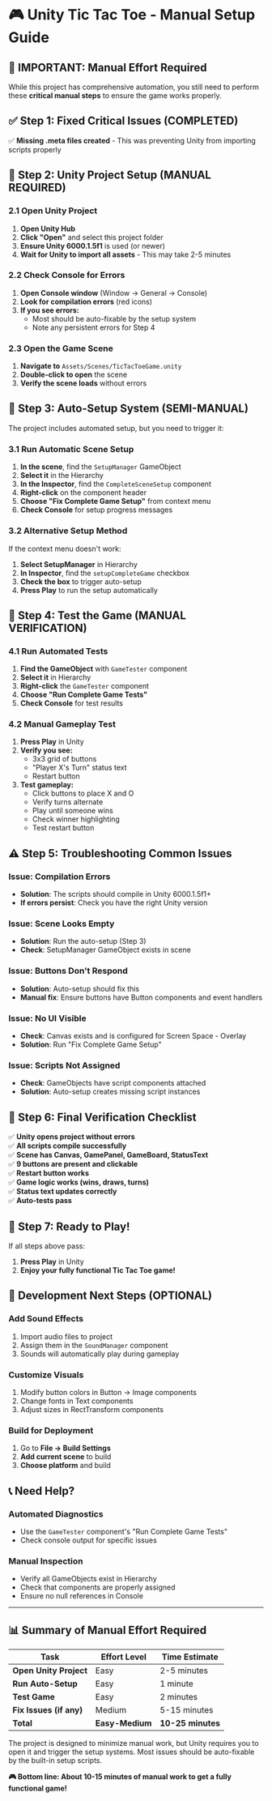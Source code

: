 # 🎮 Unity Tic Tac Toe - Manual Setup Guide

## 🚨 **IMPORTANT: Manual Effort Required**

While this project has comprehensive automation, you still need to perform these **critical manual steps** to ensure the game works properly.

## ✅ **Step 1: Fixed Critical Issues (COMPLETED)**

✅ **Missing .meta files created** - This was preventing Unity from importing scripts properly

## 🎯 **Step 2: Unity Project Setup (MANUAL REQUIRED)**

### **2.1 Open Unity Project**
1. **Open Unity Hub**
2. **Click "Open"** and select this project folder
3. **Ensure Unity 6000.1.5f1** is used (or newer)
4. **Wait for Unity to import all assets** - This may take 2-5 minutes

### **2.2 Check Console for Errors**
1. **Open Console window** (Window → General → Console)
2. **Look for compilation errors** (red icons)
3. **If you see errors:**
   - Most should be auto-fixable by the setup system
   - Note any persistent errors for Step 4

### **2.3 Open the Game Scene**
1. **Navigate to** `Assets/Scenes/TicTacToeGame.unity`
2. **Double-click to open** the scene
3. **Verify the scene loads** without errors

## 🔧 **Step 3: Auto-Setup System (SEMI-MANUAL)**

The project includes automated setup, but you need to trigger it:

### **3.1 Run Automatic Scene Setup**
1. **In the scene**, find the `SetupManager` GameObject
2. **Select it** in the Hierarchy
3. **In the Inspector**, find the `CompleteSceneSetup` component
4. **Right-click** on the component header
5. **Choose "Fix Complete Game Setup"** from context menu
6. **Check Console** for setup progress messages

### **3.2 Alternative Setup Method**
If the context menu doesn't work:
1. **Select SetupManager** in Hierarchy
2. **In Inspector**, find the `setupCompleteGame` checkbox
3. **Check the box** to trigger auto-setup
4. **Press Play** to run the setup automatically

## 🧪 **Step 4: Test the Game (MANUAL VERIFICATION)**

### **4.1 Run Automated Tests**
1. **Find the GameObject** with `GameTester` component
2. **Select it** in Hierarchy  
3. **Right-click** the `GameTester` component
4. **Choose "Run Complete Game Tests"**
5. **Check Console** for test results

### **4.2 Manual Gameplay Test**
1. **Press Play** in Unity
2. **Verify you see:**
   - 3x3 grid of buttons
   - "Player X's Turn" status text
   - Restart button
3. **Test gameplay:**
   - Click buttons to place X and O
   - Verify turns alternate
   - Play until someone wins
   - Check winner highlighting
   - Test restart button

## ⚠️ **Step 5: Troubleshooting Common Issues**

### **Issue: Compilation Errors**
- **Solution**: The scripts should compile in Unity 6000.1.5f1+
- **If errors persist**: Check you have the right Unity version

### **Issue: Scene Looks Empty**
- **Solution**: Run the auto-setup (Step 3)
- **Check**: SetupManager GameObject exists in scene

### **Issue: Buttons Don't Respond**
- **Solution**: Auto-setup should fix this
- **Manual fix**: Ensure buttons have Button components and event handlers

### **Issue: No UI Visible**
- **Check**: Canvas exists and is configured for Screen Space - Overlay
- **Solution**: Run "Fix Complete Game Setup"

### **Issue: Scripts Not Assigned**
- **Check**: GameObjects have script components attached
- **Solution**: Auto-setup creates missing script instances

## 🎯 **Step 6: Final Verification Checklist**

✅ **Unity opens project without errors**  
✅ **All scripts compile successfully**  
✅ **Scene has Canvas, GamePanel, GameBoard, StatusText**  
✅ **9 buttons are present and clickable**  
✅ **Restart button works**  
✅ **Game logic works (wins, draws, turns)**  
✅ **Status text updates correctly**  
✅ **Auto-tests pass**  

## 🚀 **Step 7: Ready to Play!**

If all steps above pass:
1. **Press Play** in Unity
2. **Enjoy your fully functional Tic Tac Toe game!**

## 🔧 **Development Next Steps (OPTIONAL)**

### **Add Sound Effects**
1. Import audio files to project
2. Assign them in the `SoundManager` component
3. Sounds will automatically play during gameplay

### **Customize Visuals**
1. Modify button colors in Button → Image components
2. Change fonts in Text components
3. Adjust sizes in RectTransform components

### **Build for Deployment**
1. Go to **File → Build Settings**
2. **Add current scene** to build
3. **Choose platform** and build

## 📞 **Need Help?**

### **Automated Diagnostics**
- Use the `GameTester` component's "Run Complete Game Tests"
- Check console output for specific issues

### **Manual Inspection**
- Verify all GameObjects exist in Hierarchy
- Check that components are properly assigned
- Ensure no null references in Console

---

## 📊 **Summary of Manual Effort Required**

| Task | Effort Level | Time Estimate |
|------|-------------|---------------|
| **Open Unity Project** | Easy | 2-5 minutes |
| **Run Auto-Setup** | Easy | 1 minute |
| **Test Game** | Easy | 2 minutes |
| **Fix Issues (if any)** | Medium | 5-15 minutes |
| **Total** | **Easy-Medium** | **10-25 minutes** |

The project is designed to minimize manual work, but Unity requires you to open it and trigger the setup systems. Most issues should be auto-fixable by the built-in setup scripts.

**🎮 Bottom line: About 10-15 minutes of manual work to get a fully functional game!**